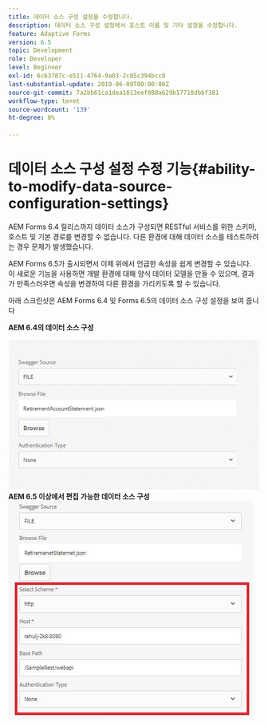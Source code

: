 ```yaml
---
title: 데이터 소스 구성 설정을 수정합니다.
description: 데이터 소스 구성 설정에서 호스트 이름 및 기타 설정을 수정합니다.
feature: Adaptive Forms
version: 6.5
topic: Development
role: Developer
level: Beginner
exl-id: 6c63787c-e511-4764-9a03-2c85c394bcc0
last-substantial-update: 2019-06-09T00:00:00Z
source-git-commit: 7a2bb61ca1dea1013eef088a629b17718dbbf381
workflow-type: tm+mt
source-wordcount: '139'
ht-degree: 0%

---
```


# 데이터 소스 구성 설정 수정 기능{#ability-to-modify-data-source-configuration-settings}

AEM Forms 6.4 릴리스까지 데이터 소스가 구성되면 RESTful 서비스를 위한 스키마, 호스트 및 기본 경로를 변경할 수 없습니다. 다른 환경에 대해 데이터 소스를 테스트하려는 경우 문제가 발생했습니다.

AEM Forms 6.5가 출시되면서 이제 위에서 언급한 속성을 쉽게 변경할 수 있습니다. 이 새로운 기능을 사용하면 개발 환경에 대해 양식 데이터 모델을 만들 수 있으며, 결과가 만족스러우면 속성을 변경하여 다른 환경을 가리키도록 할 수 있습니다.

아래 스크린샷은 AEM Forms 6.4 및 Forms 6.5의 데이터 소스 구성 설정을 보여 줍니다

**AEM 6.4의 데이터 소스 구성**

![64DataSource 구성](assets/64release.gif)
**AEM 6.5 이상에서 편집 가능한 데이터 소스 구성**
![65DataSource 구성](assets/modifiabledatasource.jfif)
